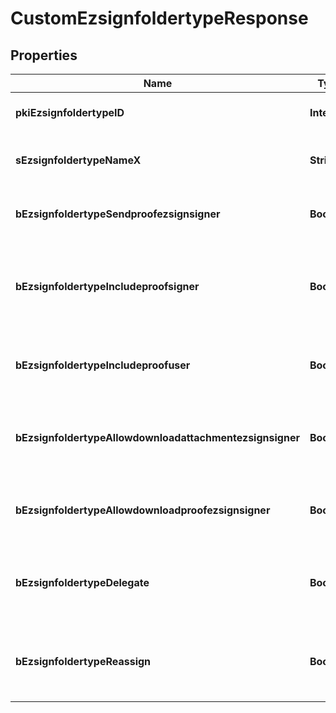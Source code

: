 

# CustomEzsignfoldertypeResponse

## Properties

Name | Type | Description | Notes
------------ | ------------- | ------------- | -------------
**pkiEzsignfoldertypeID** | **Integer** | The unique ID of the Ezsignfoldertype. | 
**sEzsignfoldertypeNameX** | **String** | The name of the Ezsignfoldertype in the language of the requester |  [optional]
**bEzsignfoldertypeSendproofezsignsigner** | **Boolean** | Whether we send the proof in the email to Ezsignsigner |  [optional]
**bEzsignfoldertypeIncludeproofsigner** | **Boolean** | THIS FIELD WILL BE DELETED. Whether we include the proof with the signed Ezsigndocument for Ezsignsigners |  [optional]
**bEzsignfoldertypeIncludeproofuser** | **Boolean** | Whether we include the proof with the signed Ezsigndocument for users |  [optional]
**bEzsignfoldertypeAllowdownloadattachmentezsignsigner** | **Boolean** | Whether we allow the Ezsigndocument to be downloaded by an Ezsignsigner |  [optional]
**bEzsignfoldertypeAllowdownloadproofezsignsigner** | **Boolean** | Whether we allow the proof to be downloaded by an Ezsignsigner |  [optional]
**bEzsignfoldertypeDelegate** | **Boolean** | Wheter if delegation of signature is allowed to another user or not |  [optional]
**bEzsignfoldertypeReassign** | **Boolean** | Wheter if Reassignment of signature is allowed to another signatory or not |  [optional]




